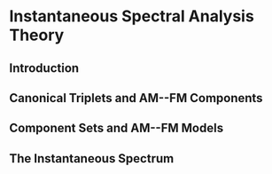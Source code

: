 # Instantaneous Spectral Analysis Theory

## Introduction

## Canonical Triplets and AM--FM Components

## Component Sets and AM--FM Models

## The Instantaneous Spectrum
